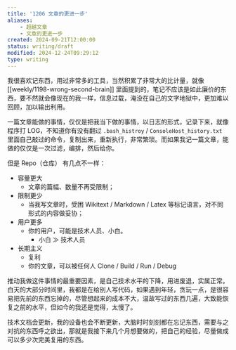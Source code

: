 ```yaml
---
title: '1206 文章的更进一步'
aliases: 
    - 超越文章
    - 文章的更进一步
created: 2024-09-21T12:00:00
status: writing/draft
modified: 2024-12-24T09:29:12
type: writing
---
```


我很喜欢记东西，用过非常多的工具，当然积累了非常大的比计量，就像 [[weekly/1198-wrong-second-brain]] 里面提到的，笔记不应该是如此廉价的东西，要不然就会像现在的我一样，信息过载，淹没在自己的文字地狱中，更加难以回顾，加以输出利用。

一篇文章能做的事情，仅仅是把我当下做的事情，以日志的形式，记录下来，就像程序打 LOG，不知道你有没有翻过 `.bash_histroy` / `ConsoleHost_history.txt` 里面自己敲过的命令，复制出来，重新执行，非常繁琐。而如果我记一篇文章，能做的仅仅是一次过滤，编排，然后给你。

但是 Repo（仓库） 有几点不一样：

- 容量更大
    - 文章的篇幅、数量不再受限制；
- 限制更少
    - 当我写文章时，受困 Wikitext / Markdown / Latex 等标记语言，对不同形式的内容做妥协；
- 用户更多
    - 你的用户，可能是技术人员、小白。
      - 小白 ≫ 技术人员
- 长期主义
    - 复利
    - 你的文章，可以被任何人 Clone / Build / Run / Debug

推动我做这件事情的最重要因素，是自己技术水平的下降，用进废退，实属正常。白天的大部分时间里，我都是在给别人写代码，如果遇到年轻，贪玩一点，是很容易把先前的东西忘掉的，尽管想起来的成本不大，温故写过的东西几遍，大致能恢复之前的水平，但如今的我还是觉得，太慢了。

技术文档会更新，我的设备也会不断更新，大脑时时刻刻都在忘记东西，需要与之对抗的东西呼之欲出，那就是我接下来几个月想要做的，把自己的经验，尽量做成可以多少次完美复用的东西。
